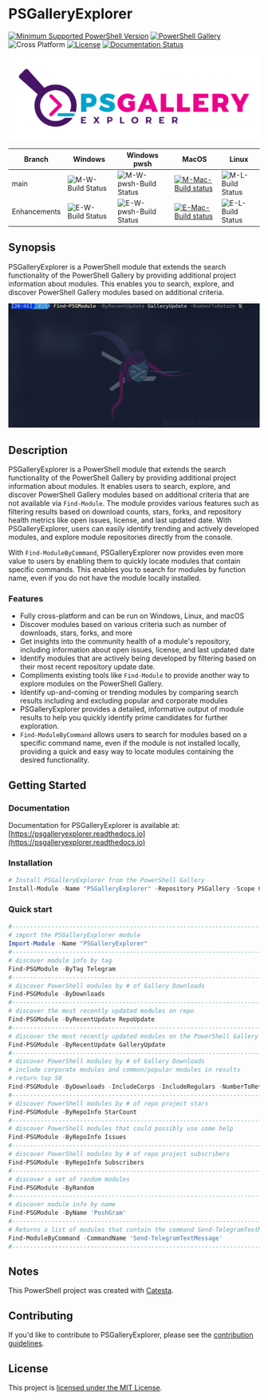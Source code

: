 # PSGalleryExplorer

[![Minimum Supported PowerShell Version](https://img.shields.io/badge/PowerShell-5.1+-blue.svg)](https://github.com/PowerShell/PowerShell) [![PowerShell Gallery][psgallery-img]][psgallery-site] ![Cross Platform](https://img.shields.io/badge/platform-windows%20%7C%20macos%20%7C%20linux-lightgrey) [![License][license-badge]](LICENSE) [![Documentation Status](https://readthedocs.org/projects/psgalleryexplorer/badge/?version=latest)](https://psgalleryexplorer.readthedocs.io/en/latest/?badge=latest)

[psgallery-img]:   https://img.shields.io/powershellgallery/dt/PSGalleryExplorer?label=Powershell%20Gallery&logo=powershell
[psgallery-site]:  https://www.powershellgallery.com/packages/PSGalleryExplorer
[psgallery-v1]:    https://www.powershellgallery.com/packages/PSGalleryExplorer/0.8.0
[license-badge]:   https://img.shields.io/github/license/techthoughts2/PSGalleryExplorer

<p align="center">
    <img src="docs/assets/PSGalleryExplorer.png" alt="PSGalleryExplorer Logo" >
</p>

Branch | Windows | Windows pwsh | MacOS | Linux
--- | --- | --- | --- | --- |
main | ![M-W-Build Status](https://codebuild.us-west-2.amazonaws.com/badges?uuid=eyJlbmNyeXB0ZWREYXRhIjoiYURpTUhFRkQ0aXZMMWRnTEl3U2x3Q0VaYWtNWHFEVTBuOTNhaXZLV1ZNczNWc0tHUEJkdzhDajR0Q2pERXl0c3huM01DdVliU3YzU3NwT0hnNHM5Rm5VPSIsIml2UGFyYW1ldGVyU3BlYyI6Ikk4Z1hDdENXZ0RZSDdoaXUiLCJtYXRlcmlhbFNldFNlcmlhbCI6MX0%3D&branch=main) | ![M-W-pwsh-Build Status](https://codebuild.us-west-2.amazonaws.com/badges?uuid=eyJlbmNyeXB0ZWREYXRhIjoicGN3NzBiY1dPRlRPSXpsQmF5dEJ6aTVVWWx4a3h6M2R6dTA1dmF2UmxEWUppOWpwR0hMU3lINUdxMElCUlJIc0RWRTZFSzRlNXM2S2RMY3UzdlZaRnFRPSIsIml2UGFyYW1ldGVyU3BlYyI6InZUbVhaMjBlc09KQWVlckMiLCJtYXRlcmlhbFNldFNlcmlhbCI6MX0%3D&branch=main) | [![M-Mac-Build status](https://ci.appveyor.com/api/projects/status/s28ivs5pavul6usq/branch/main?svg=true)](https://ci.appveyor.com/project/techthoughts2/psgalleryexplorer/branch/main) | ![M-L-Build Status](https://codebuild.us-west-2.amazonaws.com/badges?uuid=eyJlbmNyeXB0ZWREYXRhIjoiRDBjRkVOTVhHTmJybmRFZ216QlM1ekNEMjBMR3paN3VNMUlHMW9QNXIwaUxIQU5oUm9pbVZtZndWSEl3Mzh6YVQ3NitCREk2YnRoVjJMYUtBcno4WlRVPSIsIml2UGFyYW1ldGVyU3BlYyI6IjRaWFJ6dXMzOFdFaWVWM0giLCJtYXRlcmlhbFNldFNlcmlhbCI6MX0%3D&branch=main) |
Enhancements | ![E-W-Build Status](https://codebuild.us-west-2.amazonaws.com/badges?uuid=eyJlbmNyeXB0ZWREYXRhIjoidFV4dnZKQmd4cHZMSE0zdFRmQml0NDMvZzh4cGJzMVEwbGFTQVBaMmpya2tRcTJXbXZmV00xeGF0WUpST0lJczFoRTROUitlZXAvWGNpN3ErV0s1VWVnPSIsIml2UGFyYW1ldGVyU3BlYyI6IlA2aUQyYm9OSWswS2Q5ZEciLCJtYXRlcmlhbFNldFNlcmlhbCI6MX0%3D&branch=Enhancements) | ![E-W-pwsh-Build Status](https://codebuild.us-west-2.amazonaws.com/badges?uuid=eyJlbmNyeXB0ZWREYXRhIjoiWlAyKzRLYVFybDdLdjJFcHdkeHNpcTdxZnRFMytJeVVYRWRCTUN6SFZVRENrZW51dHlnOFVydS9CMkp0YnhiQlY4WDV0YmlmdFBUUy96S1ZLT1BVdnVrPSIsIml2UGFyYW1ldGVyU3BlYyI6InRaUDIvS3Vnb2dMbkEyQVciLCJtYXRlcmlhbFNldFNlcmlhbCI6MX0%3D&branch=Enhancements) | [![E-Mac-Build status](https://ci.appveyor.com/api/projects/status/s28ivs5pavul6usq/branch/Enhancements?svg=true)](https://ci.appveyor.com/project/techthoughts2/psgalleryexplorer/branch/Enhancements)| ![E-L-Build Status](https://codebuild.us-west-2.amazonaws.com/badges?uuid=eyJlbmNyeXB0ZWREYXRhIjoiQmRrOU9HOUppVHAxRVNhZlpTT3BNU2phSzRSSVQ3aysyemRDSjJiU3NDZEU1QzRDNlBMM0Jnai9qb2RNektUWktudUp3OWN6UTJQZEFnZlNZRG1GZ3ZZPSIsIml2UGFyYW1ldGVyU3BlYyI6IlVudjNoc3JaMnZQU2ljV1UiLCJtYXRlcmlhbFNldFNlcmlhbCI6MX0%3D&branch=Enhancements) |

## Synopsis

PSGalleryExplorer is a PowerShell module that extends the search functionality of the PowerShell Gallery by providing additional project information about modules. This enables you to search, explore, and discover PowerShell Gallery modules based on additional criteria.

![PSGalleryExplorer Gif Demo](docs/assets/psgalleryexplorer.gif)

## Description

PSGalleryExplorer is a PowerShell module that extends the search functionality of the PowerShell Gallery by providing additional project information about modules. It enables users to search, explore, and discover PowerShell Gallery modules based on additional criteria that are not available via `Find-Module`. The module provides various features such as filtering results based on download counts, stars, forks, and repository health metrics like open issues, license, and last updated date. With PSGalleryExplorer, users can easily identify trending and actively developed modules, and explore module repositories directly from the console.

With `Find-ModuleByCommand`, PSGalleryExplorer now provides even more value to users by enabling them to quickly locate modules that contain specific commands. This enables you to search for modules by function name, even if you do not have the module locally installed.

### Features

- Fully cross-platform and can be run on Windows, Linux, and macOS
- Discover modules based on various criteria such as number of downloads, stars, forks, and more
- Get insights into the community health of a module's repository, including information about open issues, license, and last updated date
- Identify modules that are actively being developed by filtering based on their most recent repository update date.
- Compliments existing tools like `Find-Module` to provide another way to explore modules on the PowerShell Gallery.
- Identify up-and-coming or trending modules by comparing search results including and excluding popular and corporate modules
- PSGalleryExplorer provides a detailed, informative output of module results to help you quickly identify prime candidates for further exploration.
- `Find-ModuleByCommand` allows users to search for modules based on a specific command name, even if the module is not installed locally, providing a quick and easy way to locate modules containing the desired functionality.

## Getting Started

### Documentation

Documentation for PSGalleryExplorer is available at: [https://psgalleryexplorer.readthedocs.io](https://psgalleryexplorer.readthedocs.io)

### Installation

```powershell
# Install PSGalleryExplorer from the PowerShell Gallery
Install-Module -Name "PSGalleryExplorer" -Repository PSGallery -Scope CurrentUser
```

### Quick start

```powershell
#------------------------------------------------------------------------------------------------
# import the PSGalleryExplorer module
Import-Module -Name "PSGalleryExplorer"
#------------------------------------------------------------------------------------------------
# discover module info by tag
Find-PSGModule -ByTag Telegram
#------------------------------------------------------------------------------------------------
# discover PowerShell modules by # of Gallery Downloads
Find-PSGModule -ByDownloads
#------------------------------------------------------------------------------------------------
# discover the most recently updated modules on repo
Find-PSGModule -ByRecentUpdate RepoUpdate
#------------------------------------------------------------------------------------------------
# discover the most recently updated modules on the PowerShell Gallery
Find-PSGModule -ByRecentUpdate GalleryUpdate
#------------------------------------------------------------------------------------------------
# discover PowerShell modules by # of Gallery Downloads
# include corporate modules and common/popular modules in results
# return top 50
Find-PSGModule -ByDownloads -IncludeCorps -IncludeRegulars -NumberToReturn 50
#------------------------------------------------------------------------------------------------
# discover PowerShell modules by # of repo project stars
Find-PSGModule -ByRepoInfo StarCount
#------------------------------------------------------------------------------------------------
# discover PowerShell modules that could possibly use some help
Find-PSGModule -ByRepoInfo Issues
#------------------------------------------------------------------------------------------------
# discover PowerShell modules by # of repo project subscribers
Find-PSGModule -ByRepoInfo Subscribers
#------------------------------------------------------------------------------------------------
# discover a set of random modules
Find-PSGModule -ByRandom
#------------------------------------------------------------------------------------------------
# discover module info by name
Find-PSGModule -ByName 'PoshGram'
#------------------------------------------------------------------------------------------------
# Returns a list of modules that contain the command Send-TelegramTextMessage
Find-ModuleByCommand -CommandName 'Send-TelegramTextMessage'
#------------------------------------------------------------------------------------------------
```

## Notes

This PowerShell project was created with [Catesta](https://github.com/techthoughts2/Catesta).

## Contributing

If you'd like to contribute to PSGalleryExplorer, please see the [contribution guidelines](.github/CONTRIBUTING.md).

## License

This project is [licensed under the MIT License](LICENSE).
